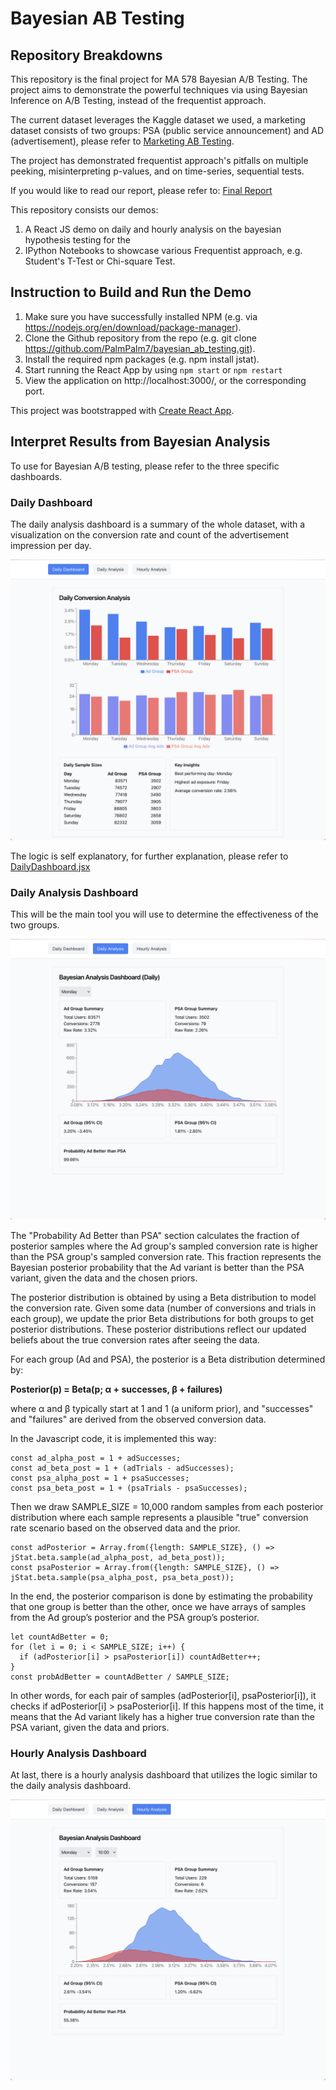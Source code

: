 # Bayesian AB Testing

## Repository Breakdowns
This repository is the final project for MA 578 Bayesian A/B Testing. The project aims to demonstrate the powerful techniques via using Bayesian Inference on A/B Testing, instead of the frequentist approach.

The current dataset leverages the Kaggle dataset we used, a marketing dataset consists of two groups: PSA (public service announcement) and AD (advertisement), please refer to [Marketing AB Testing](https://www.kaggle.com/datasets/faviovaz/marketing-ab-testing).

The project has demonstrated frequentist approach's pitfalls on multiple peeking, misinterpreting p-values, and on time-series, sequential tests.

If you would like to read our report, please refer to:
[Final Report](docs/Final_Report_Bayesian_A_B_Testing.pdf)

This repository consists our demos:

1. A React JS demo on daily and hourly analysis on the bayesian hypothesis testing for the 
2. IPython Notebooks to showcase various Frequentist approach, e.g. Student's T-Test or Chi-square Test.

## Instruction to Build and Run the Demo
1. Make sure you have successfully installed NPM (e.g. via https://nodejs.org/en/download/package-manager).
2. Clone the Github repository from the repo (e.g. git clone https://github.com/PalmPalm7/bayesian_ab_testing.git).
3. Install the required npm packages (e.g. npm install jstat).
4. Start running the React App by using `npm start` or `npm restart`
5. View the application on http://localhost:3000/, or the corresponding port.

This project was bootstrapped with [Create React App](https://github.com/facebook/create-react-app).

## Interpret Results from Bayesian Analysis
To use for Bayesian A/B testing, please refer to the three specific dashboards.

### Daily Dashboard

The daily analysis dashboard is a summary of the whole dataset, with a visualization on the conversion rate and count of the advertisement impression per day.

<img src="img/Daily_Dashboard.png" alt="Daily Dashboard" width="600"/>

The logic is self explanatory, for further explanation, please refer to [DailyDashboard.jsx](https://github.com/PalmPalm7/bayesian_ab_testing/blob/main/src/components/DailyDashboard.jsx)

### Daily Analysis Dashboard

This will be the main tool you will use to determine the effectiveness of the two groups.

<img src="img/Daily_Analysis.png" alt="Daily Analysis" width="600"/>

The "Probability Ad Better than PSA" section calculates the fraction of posterior samples where the Ad group's sampled conversion rate is higher than the PSA group's sampled conversion rate. This fraction represents the Bayesian posterior probability that the Ad variant is better than the PSA variant, given the data and the chosen priors.

The posterior distribution is obtained by using a  Beta distribution to model the conversion rate. Given some data (number of conversions and trials in each group), we update the prior Beta distributions for both groups to get posterior distributions. These posterior distributions reflect our updated beliefs about the true conversion rates after seeing the data.

For each group (Ad and PSA), the posterior is a Beta distribution determined by: 

**Posterior(p) = Beta(p; α + successes, β + failures)**

where α and β typically start at 1 and 1 (a uniform prior), and "successes" and "failures" are derived from the observed conversion data.

In the Javascript code, it is implemented this way:
```
const ad_alpha_post = 1 + adSuccesses;
const ad_beta_post = 1 + (adTrials - adSuccesses);
const psa_alpha_post = 1 + psaSuccesses;
const psa_beta_post = 1 + (psaTrials - psaSuccesses);
```
Then we draw SAMPLE_SIZE = 10,000 random samples from each posterior distribution where each sample represents a plausible "true" conversion rate scenario based on the observed data and the prior.
```
const adPosterior = Array.from({length: SAMPLE_SIZE}, () => jStat.beta.sample(ad_alpha_post, ad_beta_post));
const psaPosterior = Array.from({length: SAMPLE_SIZE}, () => jStat.beta.sample(psa_alpha_post, psa_beta_post));
```
In the end, the posterior comparison is done by estimating the probability that one group is better than the other, once we have arrays of samples from the Ad group’s posterior and the PSA group’s posterior.
```
let countAdBetter = 0;
for (let i = 0; i < SAMPLE_SIZE; i++) {
  if (adPosterior[i] > psaPosterior[i]) countAdBetter++;
}
const probAdBetter = countAdBetter / SAMPLE_SIZE;
```
In other words, for each pair of samples (adPosterior[i], psaPosterior[i]), it checks if adPosterior[i] > psaPosterior[i]. If this happens most of the time, it means that the Ad variant likely has a higher true conversion rate than the PSA variant, given the data and priors.

### Hourly Analysis Dashboard

At last, there is a hourly analysis dashboard that utilizes the logic similar to the daily analysis dashboard.

<img src="img/Hourly_Analysis.png" alt="Hourly Analysis" width="600"/>
